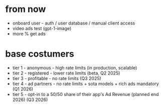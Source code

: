 
# from now
- onboard user - auth / user database / manual client access
- video ads test (gpt-1-image)
- more % get ads


# base costumers

- tier 1 - anonymous - high rate limits (in production, scalable)
- tier 2 - registered - lower rate limits (beta, Q2 2025)
- tier 3 - profitable - no rate limits (Q3 2025)
- tier 4 - ad partners - no rate limits + sota models + rich ads mandatory (Q1 2026)
- tier 5 - opt-in to a 50/50 share of their app's Ad Revenue (planned end 2026) (Q3 2026)